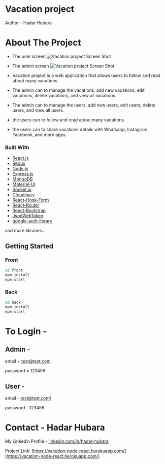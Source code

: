 # Vacation project

Author - Hadar Hubara

# About The Project

- The user screen
  ![Vacation project Screen Shot](https://res.cloudinary.com/hubara/image/upload/v1644490559/vacation-project/vacationScreen_os2xtg.png)
- The admin screen
  ![Vacation project Screen Shot](https://res.cloudinary.com/hubara/image/upload/v1644493714/vacation-project/adminScreen_cgifgb.png)

- Vacation project is a web application that allows users to follow and read about many vacations.

- The admin can to manage the vacations, add new vacations, edit vacations, delete vacations, and view all vacations.

- The admin can to manage the users, add new users, edit users, delete users, and view all users.

- the users can to follow and read about many vacations.

- the users can to share vacations details with Whatsapp, Instagram, Facebook, and more apps.

### Built With

- [React.js](https://reactjs.org/)
- [Redux](https://redux.js.org/)
- [Node.js](https://nodejs.org/)
- [Express.js](https://expressjs.com/)
- [MongoDB](https://www.mongodb.com/)
- [Material-UI](https://material-ui.com/)
- [Socket.io](https://socket.io/)
- [Cloudinary](https://cloudinary.com/)
- [React-Hook-Form](https://react-hook-form.com/)
- [React-Router](https://reacttraining.com/react-router/)
- [React-Bootstrap](https://react-bootstrap.github.io/)
- [JsonWebToken](https://www.npmjs.com/package/jsonwebtoken)
- [google-auth-library](https://www.npmjs.com/package/google-auth-library)

and more libraries...

## Getting Started

### Front

```sh
cd front
npm install
npm start
```

### Back

```sh
cd back
npm install
npm start
```

# To Login -

## Admin -

email = test@test.com

password = 123456

## User -

email - test@test.com1

password - 123456

# Contact - Hadar Hubara

My Linkedin Profile - [linkedin.com/in/hadar-hubara](hadar-hubara)

Project Link: [https://vacation-node-react.herokuapp.com/](https://vacation-node-react.herokuapp.com/)
